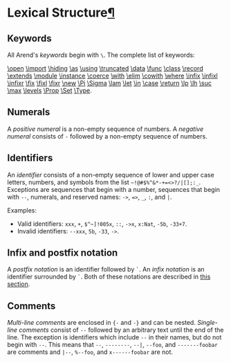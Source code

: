 <h1 id="lexical-structure">Lexical Structure<a class="headerlink" href="#lexical-structure" title="Permanent link">&para;</a></h1>

## Keywords

All Arend's _keywords_ begin with `\`.
The complete list of keywords:

[\open](/language-reference/definitions/modules/#open-commands) [\import](/language-reference/definitions/modules/#import-commands) [\hiding](/language-reference/definitions/modules/#open-commands) [\as](/language-reference/definitions/modules/#open-commands) [\using](/language-reference/definitions/modules/#open-commands)
[\truncated](/language-reference/definitions/data) [\data](/language-reference/definitions/data) [\func](/language-reference/definitions/functions) [\class](/language-reference/definitions/classes) [\record](/language-reference/definitions/records) [\extends](/language-reference/definitions/records) [\module](/language-reference/definitions/modules/#modules) [\instance](/language-reference/definitions/instances) [\coerce](/language-reference/definitions/coercion)
[\with](/language-reference/definitions/functions/#pattern-matching) [\elim](/language-reference/definitions/functions/#elim) [\cowith](/language-reference/definitions/functions/#copattern-matching) [\where](/language-reference/definitions/modules/#where-blocks)
[\infix](/language-reference/definitions/#infix-operators) [\infixl](/language-reference/definitions/#infix-operators) [\infixr](/language-reference/definitions/#infix-operators) [\fix](/language-reference/definitions/#precedence) [\fixl](/language-reference/definitions/#precedence) [\fixr](/language-reference/definitions/#precedence)
[\new](/language-reference/expressions/class-ext) [\Pi](/language-reference/expressions/pi) [\Sigma](/language-reference/expressions/sigma) [\lam](/language-reference/expressions/pi) [\let](/language-reference/expressions/let) [\in]((/language-reference/expressions/let)) [\case](/language-reference/expressions/case) [\return](/language-reference/expressions/case)
[\lp](/language-reference/expressions/universes) [\lh](/language-reference/expressions/universes) [\suc](/language-reference/expressions/universes) [\max](/language-reference/expressions/universes) [\levels](/language-reference/expressions/universes) [\Prop](/language-reference/expressions/universes) [\Set](/language-reference/expressions/universes) [\Type](/language-reference/expressions/universes).

## Numerals

A _positive numeral_ is a non-empty sequence of numbers.
A _negative numeral_ consists of `-` followed by a non-empty sequence of numbers.

## Identifiers

An _identifier_ consists of a non-empty sequence of lower and upper case letters, numbers, and symbols from the list `~!@#$%^&*-+=<>?/|[];:_`.
Exceptions are sequences that begin with a number, sequences that begin with `--`, numerals, and reserved names: `->`, `=>`, `_`, `:`, and `|`.

Examples:

* Valid identifiers: `xxx`, `+`, `$^~]!005x`, `::`, `->x`, `x:Nat`, `-5b`, `-33+7`.
* Invalid identifiers: `--xxx`, `5b`, `-33`, `->`.

## Infix and postfix notation

A _postfix notation_ is an identifier followed by `` ` ``.
An _infix notation_ is an identifier surrounded by `` ` ``.
Both of these notations are described in [this section](/language-reference/definitions).

## Comments

_Multi-line comments_ are enclosed in `{-` and `-}` and can be nested.
_Single-line comments_ consist of `--` followed by an arbitrary text until the end of the line.
The exception is identifiers which include `--` in their names, but do not begin with `--`.
This means that `--`, `--------`, `--|`, `--foo`, and `-------foobar` are comments and `|--`, `%--foo`, and `x------foobar` are not.
